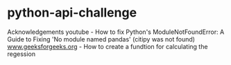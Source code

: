 # python-api-challenge


Acknowledgements 
youtube - How to fix Python's ModuleNotFoundError: A Guide to Fixing 'No module named pandas' (citipy was not found)
www.geeksforgeeks.org - How to create a fundtion for calculating the regession
